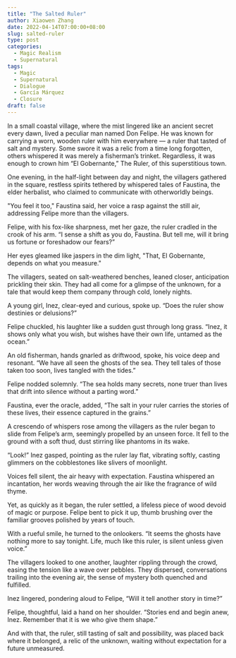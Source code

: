 ```yaml
---
title: "The Salted Ruler"
author: Xiaowen Zhang
date: 2022-04-14T07:00:00+08:00
slug: salted-ruler
type: post
categories:
  - Magic Realism
  - Supernatural
tags:
  - Magic 
  - Supernatural 
  - Dialogue 
  - García Márquez 
  - Closure
draft: false
---
```


In a small coastal village, where the mist lingered like an ancient secret every dawn, lived a peculiar man named Don Felipe. He was known for carrying a worn, wooden ruler with him everywhere — a ruler that tasted of salt and mystery. Some swore it was a relic from a time long forgotten, others whispered it was merely a fisherman’s trinket. Regardless, it was enough to crown him “El Gobernante,” The Ruler, of this superstitious town. 

One evening, in the half-light between day and night, the villagers gathered in the square, restless spirits tethered by whispered tales of Faustina, the elder herbalist, who claimed to communicate with otherworldly beings.

"You feel it too," Faustina said, her voice a rasp against the still air, addressing Felipe more than the villagers.

Felipe, with his fox-like sharpness, met her gaze, the ruler cradled in the crook of his arm. “I sense a shift as you do, Faustina. But tell me, will it bring us fortune or foreshadow our fears?”

Her eyes gleamed like jaspers in the dim light, "That, El Gobernante, depends on what you measure."

The villagers, seated on salt-weathered benches, leaned closer, anticipation prickling their skin. They had all come for a glimpse of the unknown, for a tale that would keep them company through cold, lonely nights.

A young girl, Inez, clear-eyed and curious, spoke up. “Does the ruler show destinies or delusions?”

Felipe chuckled, his laughter like a sudden gust through long grass. “Inez, it shows only what you wish, but wishes have their own life, untamed as the ocean.”

An old fisherman, hands gnarled as driftwood, spoke, his voice deep and resonant. “We have all seen the ghosts of the sea. They tell tales of those taken too soon, lives tangled with the tides.”

Felipe nodded solemnly. “The sea holds many secrets, none truer than lives that drift into silence without a parting word.”

Faustina, ever the oracle, added, “The salt in your ruler carries the stories of these lives, their essence captured in the grains.”

A crescendo of whispers rose among the villagers as the ruler began to slide from Felipe’s arm, seemingly propelled by an unseen force. It fell to the ground with a soft thud, dust stirring like phantoms in its wake. 

“Look!” Inez gasped, pointing as the ruler lay flat, vibrating softly, casting glimmers on the cobblestones like slivers of moonlight.

Voices fell silent, the air heavy with expectation. Faustina whispered an incantation, her words weaving through the air like the fragrance of wild thyme.

Yet, as quickly as it began, the ruler settled, a lifeless piece of wood devoid of magic or purpose. Felipe bent to pick it up, thumb brushing over the familiar grooves polished by years of touch.

With a rueful smile, he turned to the onlookers. “It seems the ghosts have nothing more to say tonight. Life, much like this ruler, is silent unless given voice.”

The villagers looked to one another, laughter rippling through the crowd, easing the tension like a wave over pebbles. They dispersed, conversations trailing into the evening air, the sense of mystery both quenched and fulfilled.

Inez lingered, pondering aloud to Felipe, “Will it tell another story in time?”

Felipe, thoughtful, laid a hand on her shoulder. “Stories end and begin anew, Inez. Remember that it is we who give them shape.”

And with that, the ruler, still tasting of salt and possibility, was placed back where it belonged, a relic of the unknown, waiting without expectation for a future unmeasured.